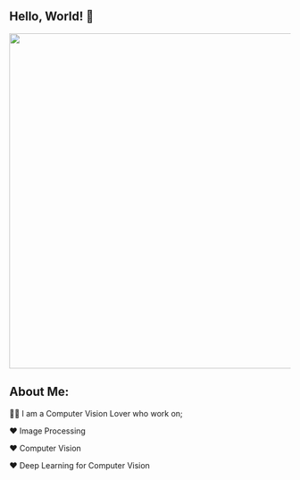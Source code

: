 ## Hello, World! :wave:

<div id="header" align="center">
  <img src="https://user-images.githubusercontent.com/71969819/191048590-69aa12c3-4c61-42cd-ac0a-b94f041ecbdc.gif" width="600"/>
</div>

## About Me:
 
<div id="header" align="center">

</div>

 
:man_technologist: I am a Computer Vision Lover who work on;

:heart: Image Processing

:heart: Computer Vision

:heart: Deep Learning for Computer Vision

